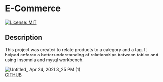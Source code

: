 # E-Commerce  
  [![License: MIT](https://img.shields.io/badge/License-MIT-yellow.svg)](https://opensource.org/licenses/MIT)


## Description
This project was created to relate products to a category and a tag. It helped enforce a better understanding of relationships between tables and using insomnia and mysql workbench. </br>

![Untitled_ Apr 24, 2021 3_25 PM (1)](https://user-images.githubusercontent.com/76064269/115970646-c995d900-a511-11eb-80c6-28ce6b3d3450.gif)</br>
[GITHUB](https://github.com/aaronweiner2016/Retail/blob/master/README.md)

